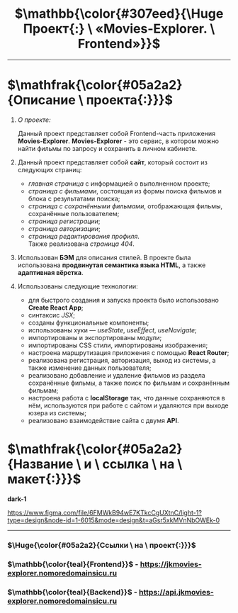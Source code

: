 # <h1 align="center">$\mathbb{\color{#307eed}{\Huge Проект{:} \ «Movies-Explorer. \ Frontend»}}$</h1>

___

# $\mathfrak{\color{#05a2a2}{Описание \ проекта{:}}}$

1. *О проекте:*

    Данный проект представляет собой Frontend-часть приложения **Movies-Explorer**.
    **Movies-Explorer** - это сервис, в котором можно найти фильмы по запросу и сохранить в личном кабинете.

2. Данный проект представляет собой **сайт**, который состоит из следующих страниц:
    * *главная страница* с информацией о выполненном проекте;
    * *страница с фильмами*, состоящая из формы поиска фильмов и блока с результатами поиска;
    * *страница с сохранёнными фильмами*, отображающая фильмы, сохранённые пользователем;
    * *страница регистрации*;
    * *страница авторизации*;
    * *страница редактирования профиля*.  
  Также реализована *страница 404*.

3. Использован **БЭМ** для описания стилей. В проекте была использована **продвинутая семантика языка HTML**, а также **адаптивная вёрстка**.

4. Использованы следующие технологии:
    * для быстрого создания и запуска проекта было использовано **Create React App**;
    * синтаксис *JSX*;
    * созданы функциональные компоненты;
    * использованы хуки — *useState*, *useEffect*, *useNavigate*;
    * импортированы и экспортированы модули;
    * импортированы CSS стили, импортированы изображения;
    * настроена маршрутизация приложения с помощью **React Router**;
    * реализована регистрация, авторизация, выход из системы, а также изменение данных пользователя;
    * реализовано добавление и удаление фильмов из раздела сохранённые фильмы, а также поиск по фильмам и сохранённым фильмам;
    * настроена работа с **localStorage** так, что данные сохраняются в нём, используются при работе с сайтом и удаляются при выходе юзера из системы;
    * реализовано взаимодействие сайта с двумя **API**.

# $\mathfrak{\color{#05a2a2}{Название \ и \ ссылка \ на \ макет{:}}}$

**dark-1**

https://www.figma.com/file/6FMWkB94wE7KTkcCgUXtnC/light-1?type=design&node-id=1-6015&mode=design&t=aGsr5xkMVnNbOWEk-0

---

### $\Huge{\color{#05a2a2}{Ссылки \ на \ проект{:}}}$

### $\mathbb{\color{teal}{Frontend}}$ - https://jkmovies-explorer.nomoredomainsicu.ru

### $\mathbb{\color{teal}{Backend}}$ - https://api.jkmovies-explorer.nomoredomainsicu.ru